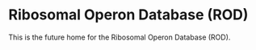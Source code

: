 #  Ribosomal Operon Database (ROD)
This is the future home for the Ribosomal Operon Database (ROD). 


